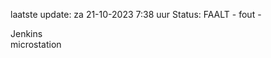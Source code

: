 laatste update: 
za 21-10-2023  7:38   uur 
Status: FAALT - fout - 
<div class="service R">Jenkins</div><div class="service Y">microstation</div>